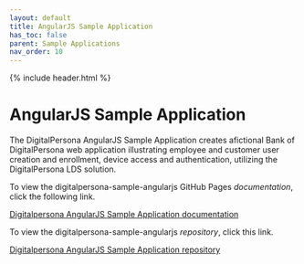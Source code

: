 ```yaml
---
layout: default
title: AngularJS Sample Application
has_toc: false
parent: Sample Applications
nav_order: 10  
---
```


{% include header.html %}
<BR>

# AngularJS Sample Application

The DigitalPersona AngularJS Sample Application creates afictional Bank of DigitalPersona web application illustrating employee and customer  user creation and enrollment, device access and authentication, utilizing the DigitalPersona LDS solution.

To view the digitalpersona-sample-angularjs GitHub Pages *documentation*,  click the following link.

[Digitalpersona AngularJS Sample Application  documentation](https://hidglobal.github.io/digitalpersona--sample-angularjs/)

To view the digitalpersona-sample-angularjs *repository*, click this link.

[Digitalpersona AngularJS Sample Application repository](https://github.com/hidglobal/digitalpersona-sample-angularjs/)
